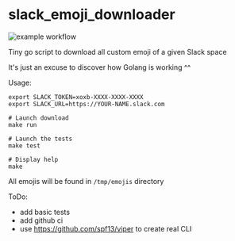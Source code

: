 # slack_emoji_downloader

![example workflow](https://github.com/labynocle/slack_emoji_downloader/actions/workflows/go.yml/badge.svg)

Tiny go script to download all custom emoji of a given Slack space

It's just an excuse to discover how Golang is working ^^

Usage:

```
export SLACK_TOKEN=xoxb-XXXX-XXXX-XXXX
export SLACK_URL=https://YOUR-NAME.slack.com

# Launch download
make run

# Launch the tests
make test

# Display help
make
```

All emojis will be found in `/tmp/emojis` directory

ToDo:

* add basic tests
* add github ci
* use https://github.com/spf13/viper to create real CLI
